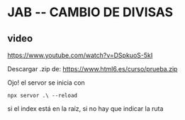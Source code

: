 # JAB -- CAMBIO DE DIVISAS

## video 
https://www.youtube.com/watch?v=DSpkuoS-5kI

Descargar .zip de:
https://www.html6.es/curso/prueba.zip

Ojo! el servor se inicia con 
```
npx servor .\ --reload
```

si el index está en la raíz, si no hay que indicar la ruta